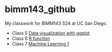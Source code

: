 # bimm143_github
My classwork for BIMM143 S24 at UC San Diego.

- Class 5 [Data visualization with ggplot](https://github.com/agu1102/bimm143_github/blob/main/class05/class05.pdf)
- Class 6 [R function](https://github.com/agu1102/bimm143_github/blob/main/class06/HW-Class-6--R-Functions-.pdf)
- Class 7 [Machine Learning 1](https://github.com/agu1102/bimm143_github/blob/main/class07/class07.pdf)
